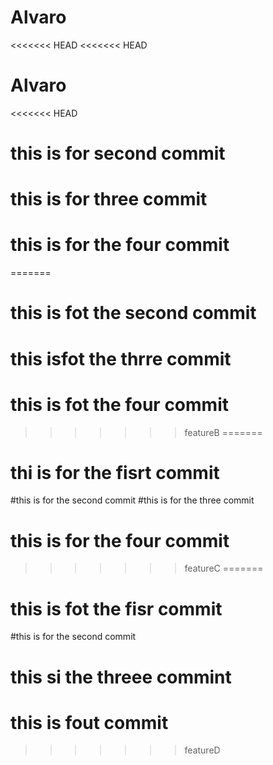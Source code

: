 # Alvaro
<<<<<<< HEAD
<<<<<<< HEAD
# Alvaro
<<<<<<< HEAD
# this is for second commit
# this is for three commit
# this is for the four commit
=======
# this is fot the second commit 
# this isfot the thrre commit
# this is fot the four commit
>>>>>>> featureB
=======
# thi is for the fisrt commit
#this is for the second commit
#this is for the three commit
# this is for the four commit
>>>>>>> featureC
=======
# this is fot the fisr commit
#this is for the second commit 
# this si the threee commint
# this is fout commit 
>>>>>>> featureD
